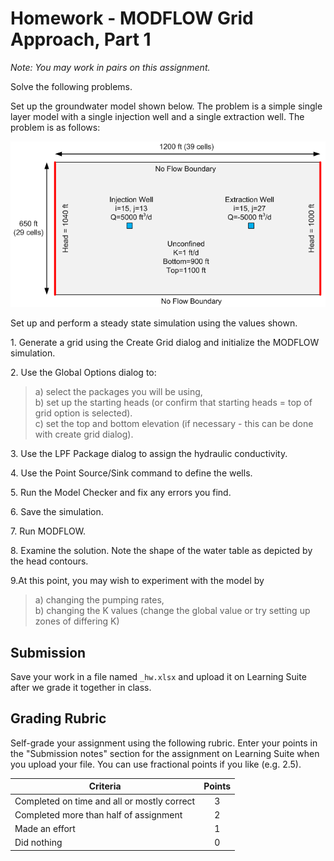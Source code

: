 # Homework - MODFLOW Grid Approach, Part 1

*Note: You may work in pairs on this assignment.*

Solve the following problems. 

Set up the groundwater model shown below. The problem is a simple single layer model with a single injection well and a single extraction well. The problem is as follows:

![mfgrid.gif](images%2Fmfgrid.gif)

Set up and perform a steady state simulation using the values shown.

1\. Generate a grid using the Create Grid dialog and initialize the MODFLOW simulation.

2\. Use the Global Options dialog to:
>a) select the packages you will be using, <br>
b) set up the starting heads (or confirm that starting heads = top of grid option is selected). <br>
c) set the top and bottom elevation (if necessary - this can be done with create grid dialog). <br>

3\. Use the LPF Package dialog to assign the hydraulic conductivity.

4\. Use the Point Source/Sink command to define the wells.

5\. Run the Model Checker and fix any errors you find.

6\. Save the simulation.

7\. Run MODFLOW.

8\. Examine the solution. Note the shape of the water table as depicted by the head contours.

9\.At this point, you may wish to experiment with the model by
>a) changing the pumping rates, <br>
b) changing the K values (change the global value or try setting up zones of differing K)


## Submission

Save your work in a file named `_hw.xlsx` and upload it on Learning Suite after we grade it together in class.

## Grading Rubric

Self-grade your assignment using the following rubric. Enter your points in the "Submission notes" section for the assignment on Learning Suite when you upload your file. You can use fractional points if you like (e.g. 2.5).

| Criteria                                    | Points |
|---------------------------------------------|:------:|
| Completed on time and all or mostly correct |   3    |
| Completed more than half of assignment      |   2    |
| Made an effort                              |   1    |
| Did nothing                                 |   0    |
